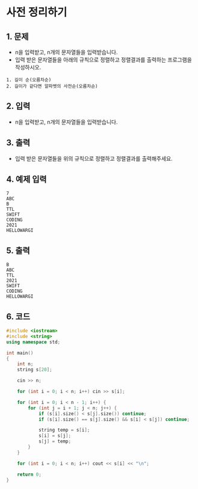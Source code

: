 # 사전 정리하기 #

## 1. 문제
- n을 입력받고, n개의 문자열들을 입력받습니다.
- 입력 받은 문자열들을 아래의 규칙으로 정렬하고 정렬결과를 출력하는 프로그램을 작성하시오.

```
1. 길이 순(오름차순)
2. 길이가 같다면 알파벳의 사전순(오름차순)
```

## 2. 입력

-  n을 입력받고, n개의 문자열들을 입력받습니다.

## 3. 출력
- 입력 받은 문자열들을 위의 규칙으로 정렬하고 정렬결과를 출력해주세요.

## 4. 예제 입력
```
7
ABC
B
TTL
SWIFT
CODING
2021
HELLOWARGI
```

## 5. 출력

```
B
ABC
TTL
2021
SWIFT
CODING
HELLOWARGI
```

## 6. 코드

```c++
#include <iostream>
#include <string>
using namespace std;

int main()
{
    int n;
    string s[20];

    cin >> n;

    for (int i = 0; i < n; i++) cin >> s[i];

    for (int i = 0; i < n - 1; i++) {
        for (int j = i + 1; j < n; j++) {
            if (s[i].size() < s[j].size()) continue;
            if (s[i].size() == s[j].size() && s[i] < s[j]) continue;

            string temp = s[i];
            s[i] = s[j];
            s[j] = temp;
        }
    }

    for (int i = 0; i < n; i++) cout << s[i] << "\n";

    return 0;
}
```